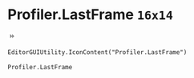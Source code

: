 # Profiler.LastFrame `16x14`
<img src="/img/Profiler.LastFrame.png" width=16 height=14>

``` CSharp
EditorGUIUtility.IconContent("Profiler.LastFrame")
```
```
Profiler.LastFrame
```
